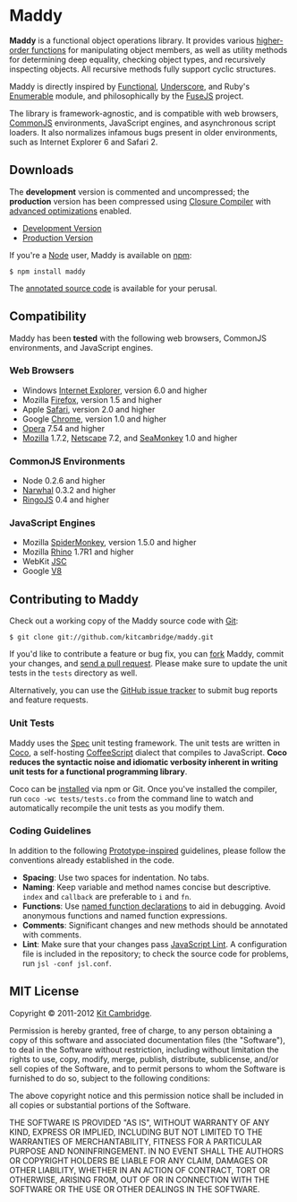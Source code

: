 Maddy
=====

**Maddy** is a functional object operations library. It provides various [higher-order functions](http://en.wikipedia.org/wiki/Higher-order_function) for manipulating object members, as well as utility methods for determining deep equality, checking object types, and recursively inspecting objects. All recursive methods fully support cyclic structures.

Maddy is directly inspired by [Functional](http://osteele.com/sources/javascript/functional/), [Underscore](http://documentcloud.github.com/underscore/), and Ruby's [Enumerable](http://www.ruby-doc.org/core/classes/Enumerable.html) module, and philosophically by the [FuseJS](http://fusejs.com/) project.

The library is framework-agnostic, and is compatible with web browsers, [CommonJS](http://www.commonjs.org/) environments, JavaScript engines, and asynchronous script loaders. It also normalizes infamous bugs present in older environments, such as Internet Explorer 6 and Safari 2.

## Downloads

The **development** version is commented and uncompressed; the **production** version has been compressed using [Closure Compiler](http://closure-compiler.appspot.com/home) with [advanced optimizations](http://code.google.com/closure/compiler/docs/api-tutorial3.html) enabled.

- [Development Version](http://bestiejs.github.com/maddy/lib/maddy.js)
- [Production Version](http://bestiejs.github.com/maddy/lib/maddy.min.js)

If you're a [Node](http://nodejs.org/) user, Maddy is available on [npm](http://npmjs.org/):

    $ npm install maddy

The [annotated source code](http://bestiejs.github.com/maddy/docs/index.html) is available for your perusal.

## Compatibility

Maddy has been **tested** with the following web browsers, CommonJS environments, and JavaScript engines.

### Web Browsers

- Windows [Internet Explorer](http://www.microsoft.com/windows/internet-explorer), version 6.0 and higher
- Mozilla [Firefox](http://www.mozilla.com/firefox), version 1.5 and higher
- Apple [Safari](http://www.apple.com/safari), version 2.0 and higher
- Google [Chrome](http://www.google.com/chrome), version 1.0 and higher
- [Opera](http://www.opera.com) 7.54 and higher
- [Mozilla](http://www.mozilla.org/projects/browsers.html) 1.7.2, [Netscape](http://browser.netscape.com/releases) 7.2, and [SeaMonkey](http://www.seamonkey-project.org/) 1.0 and higher

### CommonJS Environments

- Node 0.2.6 and higher
- [Narwhal](http://narwhaljs.org/) 0.3.2 and higher
- [RingoJS](http://ringojs.org/) 0.4 and higher

### JavaScript Engines

- Mozilla [SpiderMonkey](http://www.mozilla.org/js/spidermonkey), version 1.5.0 and higher
- Mozilla [Rhino](http://www.mozilla.org/rhino) 1.7R1 and higher
- WebKit [JSC](https://trac.webkit.org/wiki/JSC)
- Google [V8](http://code.google.com/p/v8)

## Contributing to Maddy

Check out a working copy of the Maddy source code with [Git](http://git-scm.com/):

    $ git clone git://github.com/kitcambridge/maddy.git

If you'd like to contribute a feature or bug fix, you can [fork](http://help.github.com/forking/) Maddy, commit your changes, and [send a pull request](http://help.github.com/pull-requests/). Please make sure to update the unit tests in the `tests` directory as well.

Alternatively, you can use the [GitHub issue tracker](http://github.com/kitcambridge/maddy/issues) to submit bug reports and feature requests.

### Unit Tests

Maddy uses the [Spec](http://github.com/kitcambridge/spec) unit testing framework. The unit tests are written in [Coco](http://satyr.github.com/coco/), a self-hosting [CoffeeScript](http://coffeescript.org/) dialect that compiles to JavaScript. **Coco reduces the syntactic noise and idiomatic verbosity inherent in writing unit tests for a functional programming library**.

Coco can be [installed](http://github.com/satyr/coco#readme) via npm or Git. Once you've installed the compiler, run `coco -wc tests/tests.co` from the command line to watch and automatically recompile the unit tests as you modify them.

### Coding Guidelines

In addition to the following [Prototype-inspired](http://prototypejs.org/contribute) guidelines, please follow the conventions already established in the code.

- **Spacing**: Use two spaces for indentation. No tabs.
- **Naming**: Keep variable and method names concise but descriptive. `index` and `callback` are preferable to `i` and `fn`.
- **Functions**: Use [named function declarations](http://kangax.github.com/nfe/) to aid in debugging. Avoid anonymous functions and named function expressions.
- **Comments**: Significant changes and new methods should be annotated with comments.
- **Lint**: Make sure that your changes pass [JavaScript Lint](http://javascriptlint.com/). A configuration file is included in the repository; to check the source code for problems, run `jsl -conf jsl.conf`.

## MIT License

Copyright &copy; 2011-2012 [Kit Cambridge](http://kitcambridge.github.com/).

Permission is hereby granted, free of charge, to any person obtaining a copy of this software and associated documentation files (the "Software"), to deal in the Software without restriction, including without limitation the rights to use, copy, modify, merge, publish, distribute, sublicense, and/or sell copies of the Software, and to permit persons to whom the Software is furnished to do so, subject to the following conditions:

The above copyright notice and this permission notice shall be included in all copies or substantial portions of the Software.

THE SOFTWARE IS PROVIDED "AS IS", WITHOUT WARRANTY OF ANY KIND, EXPRESS OR IMPLIED, INCLUDING BUT NOT LIMITED TO THE WARRANTIES OF MERCHANTABILITY, FITNESS FOR A PARTICULAR PURPOSE AND NONINFRINGEMENT. IN NO EVENT SHALL THE AUTHORS OR COPYRIGHT HOLDERS BE LIABLE FOR ANY CLAIM, DAMAGES OR OTHER LIABILITY, WHETHER IN AN ACTION OF CONTRACT, TORT OR OTHERWISE, ARISING FROM, OUT OF OR IN CONNECTION WITH THE SOFTWARE OR THE USE OR OTHER DEALINGS IN THE SOFTWARE.
